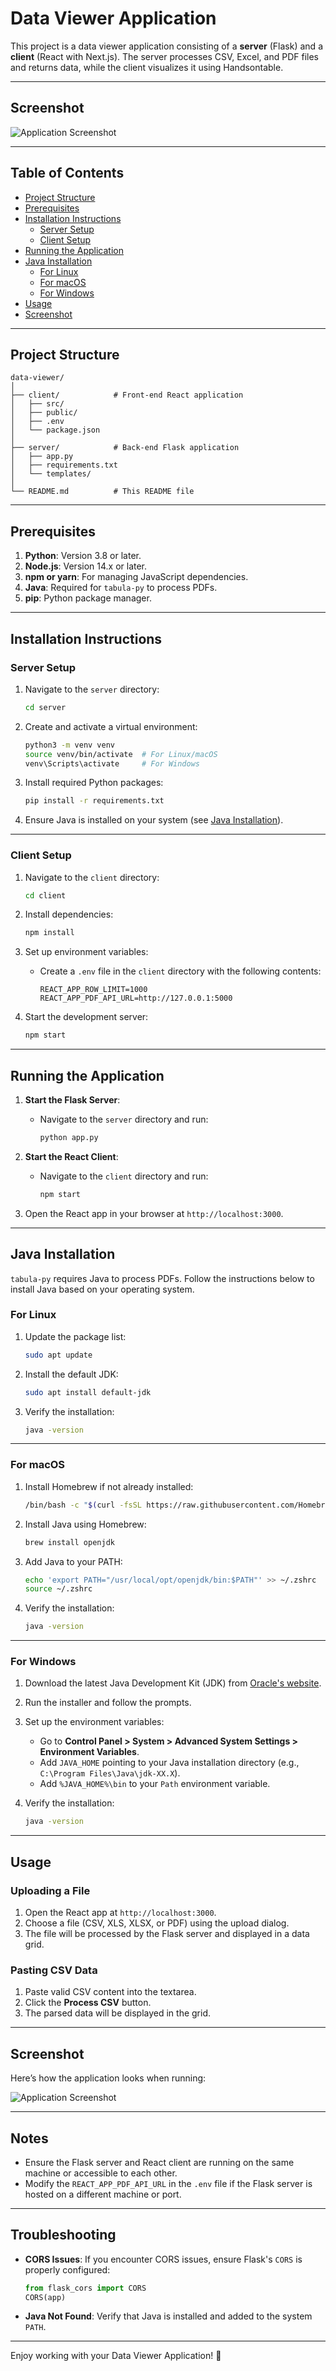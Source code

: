
# Data Viewer Application

This project is a data viewer application consisting of a **server** (Flask) and a **client** (React with Next.js). The server processes CSV, Excel, and PDF files and returns data, while the client visualizes it using Handsontable.

---

## Screenshot
![Application Screenshot](https://raw.githubusercontent.com/gsmart/data-viewer/refs/heads/main/client/public/demo.png)

---

## Table of Contents
- [Project Structure](#project-structure)
- [Prerequisites](#prerequisites)
- [Installation Instructions](#installation-instructions)
  - [Server Setup](#server-setup)
  - [Client Setup](#client-setup)
- [Running the Application](#running-the-application)
- [Java Installation](#java-installation)
  - [For Linux](#for-linux)
  - [For macOS](#for-macos)
  - [For Windows](#for-windows)
- [Usage](#usage)
- [Screenshot](#screenshot)

---

## Project Structure
```
data-viewer/
│
├── client/            # Front-end React application
│   ├── src/
│   ├── public/
│   ├── .env
│   └── package.json
│
├── server/            # Back-end Flask application
│   ├── app.py
│   ├── requirements.txt
│   └── templates/
│
└── README.md          # This README file
```

---

## Prerequisites
1. **Python**: Version 3.8 or later.
2. **Node.js**: Version 14.x or later.
3. **npm or yarn**: For managing JavaScript dependencies.
4. **Java**: Required for `tabula-py` to process PDFs.
5. **pip**: Python package manager.

---

## Installation Instructions

### Server Setup
1. Navigate to the `server` directory:
   ```bash
   cd server
   ```

2. Create and activate a virtual environment:
   ```bash
   python3 -m venv venv
   source venv/bin/activate  # For Linux/macOS
   venv\Scripts\activate     # For Windows
   ```

3. Install required Python packages:
   ```bash
   pip install -r requirements.txt
   ```

4. Ensure Java is installed on your system (see [Java Installation](#java-installation)).

---

### Client Setup
1. Navigate to the `client` directory:
   ```bash
   cd client
   ```

2. Install dependencies:
   ```bash
   npm install
   ```

3. Set up environment variables:
   - Create a `.env` file in the `client` directory with the following contents:
     ```
     REACT_APP_ROW_LIMIT=1000
     REACT_APP_PDF_API_URL=http://127.0.0.1:5000
     ```

4. Start the development server:
   ```bash
   npm start
   ```

---

## Running the Application

1. **Start the Flask Server**:
   - Navigate to the `server` directory and run:
     ```bash
     python app.py
     ```

2. **Start the React Client**:
   - Navigate to the `client` directory and run:
     ```bash
     npm start
     ```

3. Open the React app in your browser at `http://localhost:3000`.

---

## Java Installation
`tabula-py` requires Java to process PDFs. Follow the instructions below to install Java based on your operating system.

### For Linux
1. Update the package list:
   ```bash
   sudo apt update
   ```

2. Install the default JDK:
   ```bash
   sudo apt install default-jdk
   ```

3. Verify the installation:
   ```bash
   java -version
   ```

---

### For macOS
1. Install Homebrew if not already installed:
   ```bash
   /bin/bash -c "$(curl -fsSL https://raw.githubusercontent.com/Homebrew/install/HEAD/install.sh)"
   ```

2. Install Java using Homebrew:
   ```bash
   brew install openjdk
   ```

3. Add Java to your PATH:
   ```bash
   echo 'export PATH="/usr/local/opt/openjdk/bin:$PATH"' >> ~/.zshrc
   source ~/.zshrc
   ```

4. Verify the installation:
   ```bash
   java -version
   ```

---

### For Windows
1. Download the latest Java Development Kit (JDK) from [Oracle's website](https://www.oracle.com/java/technologies/javase-downloads.html).

2. Run the installer and follow the prompts.

3. Set up the environment variables:
   - Go to **Control Panel > System > Advanced System Settings > Environment Variables**.
   - Add `JAVA_HOME` pointing to your Java installation directory (e.g., `C:\Program Files\Java\jdk-XX.X`).
   - Add `%JAVA_HOME%\bin` to your `Path` environment variable.

4. Verify the installation:
   ```bash
   java -version
   ```

---

## Usage

### Uploading a File
1. Open the React app at `http://localhost:3000`.
2. Choose a file (CSV, XLS, XLSX, or PDF) using the upload dialog.
3. The file will be processed by the Flask server and displayed in a data grid.

### Pasting CSV Data
1. Paste valid CSV content into the textarea.
2. Click the **Process CSV** button.
3. The parsed data will be displayed in the grid.

---

## Screenshot
Here’s how the application looks when running:

![Application Screenshot](image.png)

---

## Notes
- Ensure the Flask server and React client are running on the same machine or accessible to each other.
- Modify the `REACT_APP_PDF_API_URL` in the `.env` file if the Flask server is hosted on a different machine or port.

---

## Troubleshooting
- **CORS Issues**:
  If you encounter CORS issues, ensure Flask's `CORS` is properly configured:
  ```python
  from flask_cors import CORS
  CORS(app)
  ```
- **Java Not Found**:
  Verify that Java is installed and added to the system `PATH`.

---

Enjoy working with your Data Viewer Application! 🎉
